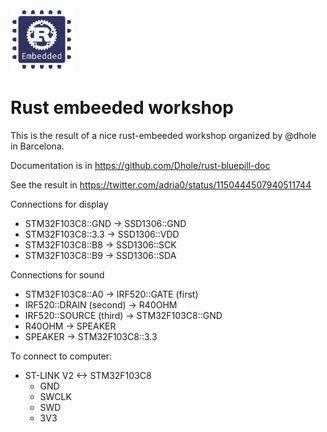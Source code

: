 <img src="https://raw.githubusercontent.com/adria0/workshop-rustembeeded/master/rust-embedded.png" width="100" height="100">

# Rust embeeded workshop
 
This is the result of a nice rust-embeeded workshop organized by @dhole in Barcelona.

Documentation is in https://github.com/Dhole/rust-bluepill-doc

See the result in https://twitter.com/adria0/status/1150444507940511744

Connections for display

- STM32F103C8::GND -> SSD1306::GND
- STM32F103C8::3.3 -> SSD1306::VDD
- STM32F103C8::B8  -> SSD1306::SCK
- STM32F103C8::B9  -> SSD1306::SDA

Connections for sound

- STM32F103C8::A0 -> IRF520::GATE (first)
- IRF520::DRAIN (second) -> R40OHM
- IRF520::SOURCE (third) -> STM32F103C8::GND
- R40OHM -> SPEAKER
- SPEAKER -> STM32F103C8::3.3

To connect to computer:

- ST-LINK V2 <-> STM32F103C8
  - GND
  - SWCLK
  - SWD
  - 3V3


